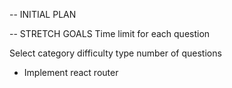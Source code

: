 -- INITIAL PLAN

-- STRETCH GOALS
Time limit for each question

Select category
difficulty
type
number of questions

- Implement react router
